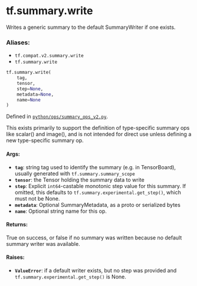 <div itemscope itemtype="http://developers.google.com/ReferenceObject">
<meta itemprop="name" content="tf.summary.write" />
<meta itemprop="path" content="Stable" />
</div>

# tf.summary.write

Writes a generic summary to the default SummaryWriter if one exists.

### Aliases:

* `tf.compat.v2.summary.write`
* `tf.summary.write`

``` python
tf.summary.write(
    tag,
    tensor,
    step=None,
    metadata=None,
    name=None
)
```



Defined in [`python/ops/summary_ops_v2.py`](/code/stable/tensorflow/python/ops/summary_ops_v2.py).

<!-- Placeholder for "Used in" -->

This exists primarily to support the definition of type-specific summary ops
like scalar() and image(), and is not intended for direct use unless defining
a new type-specific summary op.

#### Args:


* <b>`tag`</b>: string tag used to identify the summary (e.g. in TensorBoard), usually
  generated with `tf.summary.summary_scope`
* <b>`tensor`</b>: the Tensor holding the summary data to write
* <b>`step`</b>: Explicit `int64`-castable monotonic step value for this summary. If
  omitted, this defaults to `tf.summary.experimental.get_step()`, which must
  not be None.
* <b>`metadata`</b>: Optional SummaryMetadata, as a proto or serialized bytes
* <b>`name`</b>: Optional string name for this op.


#### Returns:

True on success, or false if no summary was written because no default
summary writer was available.



#### Raises:


* <b>`ValueError`</b>: if a default writer exists, but no step was provided and
  `tf.summary.experimental.get_step()` is None.